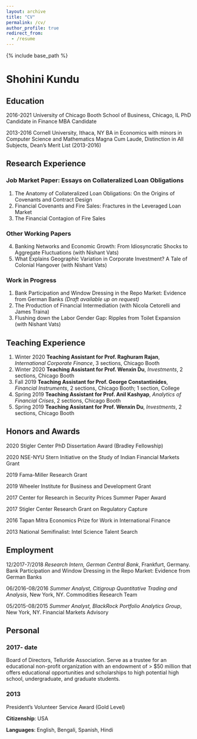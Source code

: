 ```yaml
---
layout: archive
title: "CV"
permalink: /cv/
author_profile: true
redirect_from:
  - /resume
---
```


{% include base_path %}

# Shohini Kundu

## Education


2016-2021 University of Chicago Booth School of Business, Chicago, IL
PhD Candidate in Finance
MBA Candidate


2013-2016 Cornell University, Ithaca, NY
BA in Economics with minors in Computer Science and Mathematics
Magna Cum Laude, Distinction in All Subjects, Dean’s Merit List (2013-2016)

## Research Experience

### Job Market Paper: Essays on Collateralized Loan Obligations

1. The Anatomy of Collateralized Loan Obligations: On the Origins of Covenants and Contract Design
2. Financial Covenants and Fire Sales: Fractures in the Leveraged Loan Market
3. The Financial Contagion of Fire Sales


### Other Working Papers

4. Banking Networks and Economic Growth: From Idiosyncratic Shocks to Aggregate Fluctuations (with Nishant Vats)
5. What Explains Geographic Variation in Corporate Investment? A Tale of Colonial Hangover (with Nishant Vats)


### Work in Progress

1. Bank Participation and Window Dressing in the Repo Market: Evidence from German Banks _(Draft available up on request)_
2. The Production of Financial Intermediation (with Nicola Cetorelli and James Traina)
3. Flushing down the Labor Gender Gap: Ripples from Toilet Expansion (with Nishant Vats)

## Teaching Experience

1. Winter 2020 **Teaching Assistant for Prof. Raghuram Rajan**, _International Corporate Finance_, 3 sections, Chicago Booth
2. Winter 2020 **Teaching Assistant for Prof. Wenxin Du**, _Investments_, 2 sections, Chicago Booth
3. Fall 2019 **Teaching Assistant for Prof. George Constantinides**, _Financial Instruments_, 2 sections, Chicago Booth; 1 section, College
4. Spring 2019 **Teaching Assistant for Prof. Anil Kashyap**, _Analytics of Financial Crises_, 2 sections, Chicago Booth
5. Spring 2019 **Teaching Assistant for Prof. Wenxin Du**, _Investments_, 2 sections, Chicago Booth


## Honors and Awards

 
  2020 Stigler Center PhD Dissertation Award (Bradley Fellowship)
  
  2020 NSE-NYU Stern Initiative on the Study of Indian Financial Markets Grant
  
  2019 Fama-Miller Research Grant
  
  2019 Wheeler Institute for Business and Development Grant
  
  2017 Center for Research in Security Prices Summer Paper Award
  
  2017 Stigler Center Research Grant on Regulatory Capture
  
  2016 Tapan Mitra Economics Prize for Work in International Finance
  
  2013 National Semifinalist: Intel Science Talent Search
 
## Employment

12/2017-7/2018 *Research Intern, German Central Bank*, Frankfurt, Germany.
Bank Participation and Window Dressing in the Repo Market: Evidence from German Banks
 
06/2016-08/2016 *Summer Analyst, Citigroup Quantitative Trading and Analysis*, New York, NY.
Commodities Research Team
 
05/2015-08/2015 *Summer Analyst, BlackRock Portfolio Analytics Group*, New York, NY.
Financial Markets Advisory

## Personal
### 2017- date
 
Board of Directors, Telluride Association. 
Serve as a trustee for an educational non-profit organization with an endowment of > $50 million 
that offers educational opportunities and scholarships to high potential high school, undergraduate, and graduate students.
 
### 2013
President’s Volunteer Service Award (Gold Level)

**Citizenship**: USA

**Languages**: English, Bengali, Spanish, Hindi



